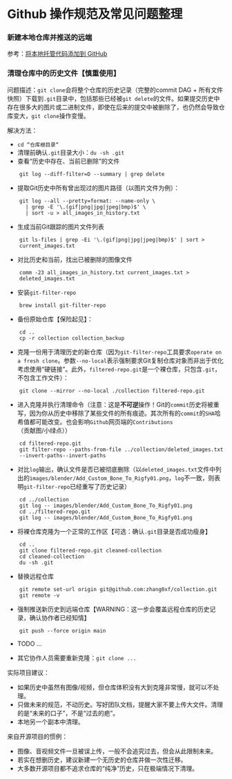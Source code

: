 # Github 操作规范及常见问题整理

### 新建本地仓库并推送的远端
参考：[将本地托管代码添加到 GitHub](https://docs.github.com/zh/migrations/importing-source-code/using-the-command-line-to-import-source-code/adding-locally-hosted-code-to-github)

<!-- ## new branch to develop
* `git branch -a` : 查看所有的分支
* `git branch 'new_branch'` : 创建新分支
* `git checkout main` : 基于main分支创建新分支
* `git checkout 'new_branch'` : 切换到新分支
* `git add . && git commit -m "commit message"` : 完成工作

## local branch merge
* `git checkout main` : 切换到main分支
* `git merge 'new_branch'` : 将new_branch分支合并到main分支

## push branch to origin
* `git push -u origin 'new_branch'` : 推送本地分支到远端仓库

## remote branch merge
* 在github页面发起pullrequest请求

## 移除远端分支的目录/文件
* `git rm [-r] --cached 'dir/files'`
* `git commit -m "commit message"`
* `git push origin 'remote branch'` -->

### 清理仓库中的历史文件【慎重使用】
问题描述：`git clone`会将整个仓库的历史记录（完整的commit DAG + 所有文件快照）下载到`.git`目录中，包括那些已经被`git delete`的文件。如果提交历史中存在很多大的图片或二进制文件，即使在后来的提交中被删除了，也仍然会导致仓库变大，`git clone`操作变慢。

解决方法：
* `cd “仓库根目录“`
* 清理前确认`.git`目录大小：`du -sh .git`
* 查看“历史中存在、当前已删除”的文件
<div style="margin-left: 2em"> <!--代码块的缩进-->

```shell
git log --diff-filter=D --summary | grep delete
```
</div>

* 提取Git历史中所有曾出现过的图片路径（以图片文件为例）：
<div style="margin-left: 2em">

```shell
git log --all --pretty=format: --name-only \
  | grep -E '\.(gif|png|jpg|jpeg|bmp)$' \
  | sort -u > all_images_in_history.txt
```
</div>

* 生成当前Git跟踪的图片文件列表
<div style="margin-left: 2em"> 

```shell
git ls-files | grep -Ei '\.(gif|png|jpg|jpeg|bmp)$' | sort > current_images.txt
```
</div>

* 对比历史和当前，找出已被删除的图像文件
<div style="margin-left: 2em"> 

```shell
comm -23 all_images_in_history.txt current_images.txt > deleted_images.txt
```
</div>

* 安装`git-filter-repo`
<div style="margin-left: 2em"> 

```shell
brew install git-filter-repo
```
</div>

* 备份原始仓库【保险起见】：
<div style="margin-left: 2em"> 

```shell
cd ..
cp -r collection collection_backup
```
</div>

* 克隆一份用于清理历史的新仓库（因为`git-filter-repo`工具要求`operate on a fresh clone`。参数`--no-local`表示强制要求Git复制仓库对象而非出于优化考虑使用“硬链接”。此外，`filtered-repo.git`是一个裸仓库，只包含`.git`，不包含工作文件）：
<div style="margin-left: 2em"> 

```shell
git clone --mirror --no-local ./collection filtered-repo.git
```
</div>

* 进入克隆并执行清理命令（注意：这是**不可逆**操作！Git的`commit`历史将被重写，因为你从历史中移除了某些文件的所有痕迹。其次所有的`commit`的`SHA`哈希值都可能改变。也会影响`Github`网页端的`Contributions`（贡献图/小绿点））
<div style="margin-left: 2em"> 

```shell
cd filtered-repo.git
git filter-repo --paths-from-file ../collection/deleted_images.txt --invert-paths--invert-paths
```
</div>

* 对比`log`输出，确认文件是否已被彻底删除（以`deleted_images.txt`文件中列出的`images/blender/Add_Custom_Bone_To_Rigfy01.png`，`log`不一致，则表明`git-filter-repo`已经重写了历史记录）
<div style="margin-left: 2em"> 

```shell
cd ../collection
git log -- images/blender/Add_Custom_Bone_To_Rigfy01.png
cd ../filtered-repo.git
git log -- images/blender/Add_Custom_Bone_To_Rigfy01.png
```
</div>

* 将裸仓库克隆为一个正常的工作区【可选：确认`.git`目录是否成功瘦身】
<div style="margin-left: 2em"> 

```shell
cd ..
git clone filtered-repo.git cleaned-collection
cd cleaned-collection
du -sh .git
```
</div>

* 替换远程仓库
<div style="margin-left: 2em"> 

```shell
git remote set-url origin git@github.com:zhang0xf/collection.git
git remote -v
```
</div>

* 强制推送新历史到远端仓库【WARNING：这一步会覆盖远程仓库的历史记录，确认协作者已经知情】
<div style="margin-left: 2em"> 

```shell
git push --force origin main
```
</div>

* TODO ...

* 其它协作人员需要重新克隆：`git clone ...`

实际项目建议：
* 如果历史中虽然有图像/视频，但仓库体积没有大到克隆非常慢，就可以不处理。
* 只做未来的规范，不动历史。写好团队文档，提醒大家不要上传大文件。清理的是“未来的口子”，不是“过去的疤”。
* 本地另一个副本中清理。

来自开源项目的惯例：
* 图像、音视频文件一旦被误上传，一般不会追究过去，但会从此限制未来。
* 若实在想删历史，建议新建一个无历史的仓库并做一次性迁移。
* 大多数开源项目都不追求仓库的“纯净”历史，只在极端情况下清理。